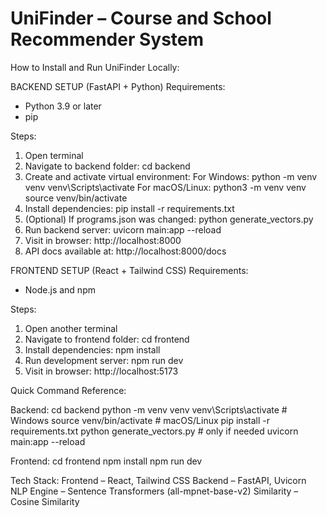# UniFinder – Course and School Recommender System


How to Install and Run UniFinder Locally:

BACKEND SETUP (FastAPI + Python)
Requirements:
- Python 3.9 or later
- pip

Steps:
1. Open terminal
2. Navigate to backend folder:
   cd backend
3. Create and activate virtual environment:
   For Windows:
     python -m venv venv
     venv\Scripts\activate
   For macOS/Linux:
     python3 -m venv venv
     source venv/bin/activate
4. Install dependencies:
   pip install -r requirements.txt
5. (Optional) If programs.json was changed:
   python generate_vectors.py
6. Run backend server:
   uvicorn main:app --reload
7. Visit in browser:
   http://localhost:8000
8. API docs available at:
   http://localhost:8000/docs

FRONTEND SETUP (React + Tailwind CSS)
Requirements:
- Node.js and npm

Steps:
1. Open another terminal
2. Navigate to frontend folder:
   cd frontend
3. Install dependencies:
   npm install
4. Run development server:
   npm run dev
5. Visit in browser:
   http://localhost:5173


Quick Command Reference:

Backend:
cd backend
python -m venv venv
venv\Scripts\activate          # Windows
source venv/bin/activate       # macOS/Linux
pip install -r requirements.txt
python generate_vectors.py     # only if needed
uvicorn main:app --reload

Frontend:
cd frontend
npm install
npm run dev



Tech Stack:
Frontend – React, Tailwind CSS
Backend – FastAPI, Uvicorn
NLP Engine – Sentence Transformers (all-mpnet-base-v2)
Similarity – Cosine Similarity

